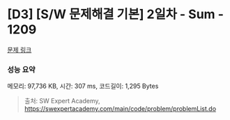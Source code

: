 # [D3] [S/W 문제해결 기본] 2일차 - Sum - 1209 

[문제 링크](https://swexpertacademy.com/main/code/problem/problemDetail.do?contestProbId=AV13_BWKACUCFAYh) 

### 성능 요약

메모리: 97,736 KB, 시간: 307 ms, 코드길이: 1,295 Bytes



> 출처: SW Expert Academy, https://swexpertacademy.com/main/code/problem/problemList.do